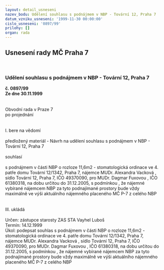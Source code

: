 ```yaml
---
layout: detail_usneseni
nazev_bodu: Udělení souhlasu s podnájmem v NBP - Tovární 12, Praha 7
datum_vzniku_usneseni: '1999-11-30 00:00:00'
cislo_usneseni: '0897/99'
prilohy: []
organ: rada
---
```

<div id="ucUsn_pList" class="usn">
	<span><h2>Usnesení rady MČ Praha 7 </h2>
<br></span><div class="standBody">
<span><h3>Udělení souhlasu s podnájmem v NBP - Tovární 12, Praha 7</h3></span><div class="center">
		<strong>č. 0897/99</strong><br>
	</div>
<div class="center">
		<strong>Ze dne 30.11.1999</strong><br><br>
	</div>
<br>Obvodní rada v Praze 7<br>po projednání<br><br><br>I.	bere na vědomí<br><br> předložený materiál - Návrh na udělení souhlasu s podnájmem v NBP - Tovární 12, Praha 7<br><br>souhlasí <br><br>s podnájmem v části NBP o rozloze 11,6m2 - stomatologická ordinace ve 4. patře domu Tovární 12/1342, Praha 7, nájemce MUDr. Alexandra Vacková , sídlo Tovární 12, Praha 7, IČO 49370090, pro MUDr. Dagmar Fuxovou , IČO 61380318, na dobu určitou  do 31.12.2005, s podmínkou , že nájemné vybírané nájemcem NBP za tyto podnajímané prostory bude vždy maximálně ve výši aktuálního nájemného placeného MČ P-7 z celého NBP<br><br><br>III.	ukládá <br><br> Určen:	zástupce starosty	ZAS STA Vayhel Luboš<br>Termín: 14.12.1999<br>Úkol:	podepsat souhlas s podnájmem v části NBP o rozloze 11,6m2 - stomatologická ordinace ve 4. patře domu Tovární 12/1342, Praha 7, nájemce MUDr. Alexandra Vacková , sídlo Tovární 12, Praha 7, IČO 49370090, pro MUDr. Dagmar Fuxovou , IČO 61380318, na dobu určitou  do 31.12.2005, s podmínkou , že nájemné vybírané nájemcem NBP za tyto podnajímané prostory bude vždy maximálně ve výši aktuálního nájemného placeného MČ P-7 z celého NBP<br><br>
</div>
</div>